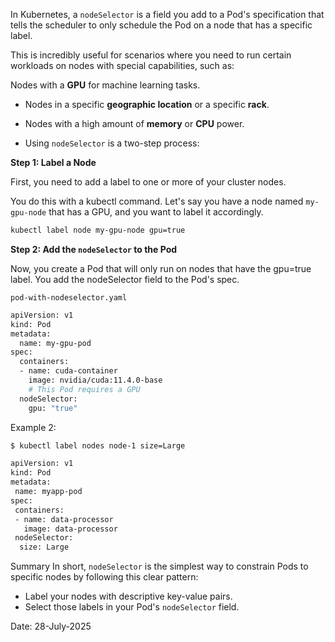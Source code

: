 



In Kubernetes, a `nodeSelector` is a field you add to a Pod's specification that tells the scheduler to only schedule the Pod on a node that has a specific label.


This is incredibly useful for scenarios where you need to run certain workloads on nodes with special capabilities, such as:

Nodes with a **GPU** for machine learning tasks.

- Nodes in a specific **geographic location** or a specific **rack**.

- Nodes with a high amount of **memory** or **CPU** power.

- Using `nodeSelector` is a two-step process:

**Step 1: Label a Node**

First, you need to add a label to one or more of your cluster nodes. 

You do this with a kubectl command. Let's say you have a node named `my-gpu-node` that has a GPU, and you want to label it accordingly.

```bash
kubectl label node my-gpu-node gpu=true
```


**Step 2: Add the `nodeSelector` to the Pod**

Now, you create a Pod that will only run on nodes that have the gpu=true label. You add the nodeSelector field to the Pod's spec.

`pod-with-nodeselector.yaml`

```bash
apiVersion: v1
kind: Pod
metadata:
  name: my-gpu-pod
spec:
  containers:
  - name: cuda-container
    image: nvidia/cuda:11.4.0-base
    # This Pod requires a GPU
  nodeSelector:
    gpu: "true"
```


Example 2:

```bash
$ kubectl label nodes node-1 size=Large
```

```bash
apiVersion: v1
kind: Pod
metadata:
 name: myapp-pod
spec:
 containers:
 - name: data-processor
   image: data-processor
 nodeSelector:
  size: Large
```

Summary
In short, `nodeSelector` is the simplest way to constrain Pods to specific nodes by following this clear pattern:

- Label your nodes with descriptive key-value pairs.
- Select those labels in your Pod's `nodeSelector` field.


Date: 28-July-2025
